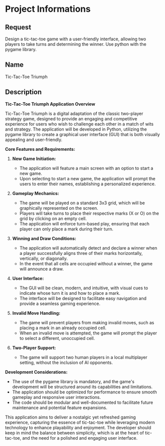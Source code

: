 # Project Informations

## Request
Design a tic-tac-toe game with a user-friendly interface, allowing two players to take turns and determining the winner. Use python with the pygame library.

## Name
Tic-Tac-Toe Triumph

## Description
**Tic-Tac-Toe Triumph Application Overview**

Tic-Tac-Toe Triumph is a digital adaptation of the classic two-player strategy game, designed to provide an engaging and competitive experience for users who wish to challenge each other in a match of wits and strategy. The application will be developed in Python, utilizing the pygame library to create a graphical user interface (GUI) that is both visually appealing and user-friendly.

**Core Features and Requirements:**

1. **New Game Initiation:**
   - The application will feature a main screen with an option to start a new game.
   - Upon selecting to start a new game, the application will prompt the users to enter their names, establishing a personalized experience.

2. **Gameplay Mechanics:**
   - The game will be played on a standard 3x3 grid, which will be graphically represented on the screen.
   - Players will take turns to place their respective marks (X or O) on the grid by clicking on an empty cell.
   - The application will enforce turn-based play, ensuring that each player can only place a mark during their turn.

3. **Winning and Draw Conditions:**
   - The application will automatically detect and declare a winner when a player successfully aligns three of their marks horizontally, vertically, or diagonally.
   - In the event that all cells are occupied without a winner, the game will announce a draw.

4. **User Interface:**
   - The GUI will be clean, modern, and intuitive, with visual cues to indicate whose turn it is and how to place a mark.
   - The interface will be designed to facilitate easy navigation and provide a seamless gaming experience.

5. **Invalid Move Handling:**
   - The game will prevent players from making invalid moves, such as placing a mark in an already occupied cell.
   - When an invalid move is attempted, the game will prompt the player to select a different, unoccupied cell.

6. **Two-Player Support:**
   - The game will support two human players in a local multiplayer setting, without the inclusion of AI opponents.

**Development Considerations:**

- The use of the pygame library is mandatory, and the game's development will be structured around its capabilities and limitations.
- The application should be optimized for performance to ensure smooth gameplay and responsive user interactions.
- The code should be modular and well-documented to facilitate future maintenance and potential feature expansions.

This application aims to deliver a nostalgic yet refreshed gaming experience, capturing the essence of tic-tac-toe while leveraging modern technology to enhance playability and enjoyment. The developer should keep in mind the balance between simplicity, which is at the heart of tic-tac-toe, and the need for a polished and engaging user interface.

